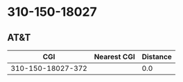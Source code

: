 # 310-150-18027
## AT&T


| CGI | Nearest CGI | Distance |
|-----|-------------|----------|
| 310-150-18027-372 |  | 0.0 |

